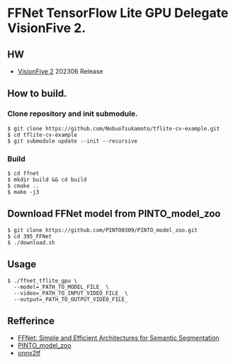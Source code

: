 # FFNet TensorFlow Lite GPU Delegate VisionFive 2.

## HW
- [VisionFive 2](https://www.starfivetech.com/en/site/boards) 202306 Release

## How to build.

### Clone repository and init submodule.
```
$ git clone https://github.com/NobuoTsukamoto/tflite-cv-example.git
$ cd tflite-cv-example
$ git submodule update --init --recursive
```

### Build 
```
$ cd ffnet
$ mkdir build && cd build
$ cmake ..
$ make -j3
```

## Download FFNet model from PINTO_model_zoo
```
$ git clone https://github.com/PINTO0309/PINTO_model_zoo.git
$ cd 395_FFNet
$ ./download.sh
```

## Usage
```
$ ./ffnet_tflite_gpu \
  --model=_PATH_TO_MODEL_FILE_ \
  --video=_PATH_TO_INPUT_VIDEO_FILE_ \
  --output=_PATH_TO_OUTPUT_VIDEO_FILE_
```

## Refferince
- [FFNet: Simple and Efficient Architectures for Semantic Segmentation](https://github.com/Qualcomm-AI-research/FFNet)
- [PINTO_model_zoo](https://github.com/PINTO0309/PINTO_model_zoo)
- [onnx2tf](https://github.com/PINTO0309/onnx2tf)
